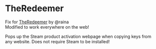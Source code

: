 # TheRedeemer
Fix for [TheRedeemer](https://greasyfork.org/bg/scripts/10620-the-redeemer) by @raina         
Modified to work everywhere on the web!

Pops up the Steam product activation webpage when copying keys from any website. 
Does not require Steam to be installed!
